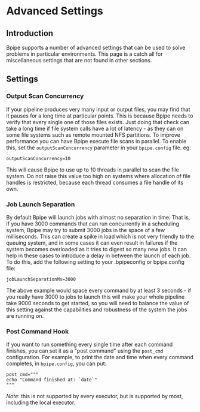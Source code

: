 # Advanced Settings 

## Introduction

Bpipe supports a number of advanced settings that can be used to solve problems
in particular environments. This page is a catch all for miscellaneous settings that
are not found in other sections.

## Settings

### Output Scan Concurrency

If your pipeline produces very many input or output files, you may find that
it pauses for a long time at particular points. This is because Bpipe needs
to verify that every single one of those files exists. Just doing that check can take
a long time if file system calls have a lot of latency - as they can on some
file systems such as remote mounted NFS partitions. To improve performance you can have
Bpipe execute file scans in parallel. To enable this, set the `outputScanConcurrency` 
parameter in your `bpipe.config` file. eg:

```
outputScanConcurrency=10
```

This will cause Bpipe to use up to 10 threads in parallel to scan the file system. Do not raise 
this value too high on systems where allocation of file handles is restricted, because each thread
consumes a file handle of its own.

### Job Launch Separation

By default Bpipe will launch jobs with almost no separation in time. That is, if you 
have 3000 commands that can run concurrently in a scheduling system, Bpipe may 
try to submit 3000 jobs in the space of a few milliseconds. This can create a spike
in load which is not very friendly to the queuing system, and in some cases it can even
result in failures if the system becomes overloaded as it tries to digest so many new jobs.
It can help in these cases to introduce a delay in between the launch of each job. To do this,
add the following setting to your .bpipeconfig or bpipe.config file:

```
jobLaunchSeparationMs=3000
```

The above example would space every command by at least 3 seconds - if you really have 3000 to 
jobs to launch this will make your whole pipeline take 9000 seconds to get started, so you will
need to balance the value of this setting against the capabilities and robustness of the
system the jobs are running on.

### Post Command Hook

If you want to run something every single time after each command finishes, you can set it as 
a "post command" using the `post_cmd` configuration. For example, to print the date and time when
every command completes, in `bpipe.config`, you can put:

```
post_cmd="""
echo "Command finished at: `date`"
"""
```

*Note*: this is not supported by every executor, but is supported by most, including the local executor.





